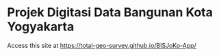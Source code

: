 # Projek Digitasi Data Bangunan Kota Yogyakarta
Access this site at https://total-geo-survey.github.io/BISJoKo-App/
